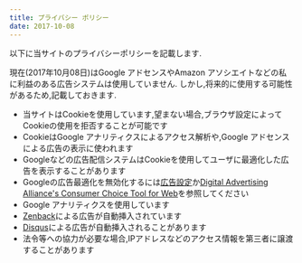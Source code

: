 ```yaml
---
title: プライバシー ポリシー
date: 2017-10-08
---
```


以下に当サイトのプライバシーポリシーを記載します.

現在(2017年10月08日)はGoogle アドセンスやAmazon アソシエイトなどの私に利益のある広告システムは使用していません.
しかし,将来的に使用する可能性があるため,記載しておきます.

* 当サイトはCookieを使用しています,望まない場合,ブラウザ設定によってCookieの使用を拒否することが可能です
* CookieはGoogle アナリティクスによるアクセス解析や,Google アドセンスによる広告の表示に使われます
* Googleなどの広告配信システムはCookieを使用してユーザに最適化した広告を表示することがあります
* Googleの広告最適化を無効化するには[広告設定](https://adssettings.google.com/authenticated)か[Digital Advertising Alliance's Consumer Choice Tool for Web](http://optout.aboutads.info/#!/)を参照してください
* Google アナリティクスを使用しています
* [Zenback](https://zenback.jp/)による広告が自動挿入されています
* [Disqus](https://disqus.com/)による広告が自動挿入されることがあります
* 法令等への協力が必要な場合,IPアドレスなどのアクセス情報を第三者に譲渡することがあります

